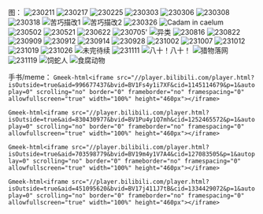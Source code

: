 图：
![230211](https://github.com/BrokenLightsss/BrokenLightsss.github.io/assets/174887552/d764aea8-a624-438c-a7ed-fe53947308a4)
![230217](https://github.com/BrokenLightsss/BrokenLightsss.github.io/assets/174887552/7b39d0b0-49f7-4f7f-8b53-084ebe505eb0)
![230225](https://github.com/BrokenLightsss/BrokenLightsss.github.io/assets/174887552/680a70b8-9970-4610-ad7c-d6661a9202e4)
![230303](https://github.com/BrokenLightsss/BrokenLightsss.github.io/assets/174887552/6a27642a-41db-4cf1-8306-15f2bfc41a49)
![230306](https://github.com/BrokenLightsss/BrokenLightsss.github.io/assets/174887552/9fc8cab3-9e8b-436e-a7eb-722c0e0966e6)
![230308](https://github.com/BrokenLightsss/BrokenLightsss.github.io/assets/174887552/2699e523-71c5-4dc1-8711-1b47287aa549)
![230318](https://github.com/BrokenLightsss/BrokenLightsss.github.io/assets/174887552/914f38fb-8db8-4149-8371-aefeb292f06c)
![苦巧描改1](https://github.com/BrokenLightsss/BrokenLightsss.github.io/assets/174887552/0e973553-3f29-48d7-be98-de5c4d3370e8)
![苦巧描改2](https://github.com/BrokenLightsss/BrokenLightsss.github.io/assets/174887552/6038e4c1-522b-41ce-b79d-54b2381b4552)
![230326](https://github.com/BrokenLightsss/BrokenLightsss.github.io/assets/174887552/735b7647-28e3-411d-98ef-ed40b51d609a)
![Cadam in caelum](https://github.com/BrokenLightsss/BrokenLightsss.github.io/assets/174887552/2450018c-b274-463e-97b5-f8ccf629226f)
![230502](https://github.com/BrokenLightsss/BrokenLightsss.github.io/assets/174887552/abea7926-fe07-47fd-8d6d-ac6536695794)
![230521](https://github.com/BrokenLightsss/BrokenLightsss.github.io/assets/174887552/7dd9a9d3-2f24-41fd-9dbb-1e50f2160e3e)
![230622](https://github.com/BrokenLightsss/BrokenLightsss.github.io/assets/174887552/884ae9d0-e36e-446f-9357-988dec95e02b)
![230705'](https://github.com/BrokenLightsss/BrokenLightsss.github.io/assets/174887552/81d41e27-0c51-4f7c-a45f-b633f00321c1)
![异类](https://github.com/BrokenLightsss/BrokenLightsss.github.io/assets/174887552/5b2e4070-c2f7-488d-a24e-359cd80b911a)
![230816](https://github.com/BrokenLightsss/BrokenLightsss.github.io/assets/174887552/eb64cdad-a39f-404e-ac79-de018890e3d1)
![230822](https://github.com/BrokenLightsss/BrokenLightsss.github.io/assets/174887552/08620fbd-ab01-4900-af5d-b066bb05964a)
![230909](https://github.com/BrokenLightsss/BrokenLightsss.github.io/assets/174887552/14215e95-890e-4704-bc1a-4e1127b075bb)
![230912](https://github.com/BrokenLightsss/BrokenLightsss.github.io/assets/174887552/d8c7cc0b-acf6-4609-bb35-1ebaa48f54e5)
![230914](https://github.com/BrokenLightsss/BrokenLightsss.github.io/assets/174887552/a03baba6-c150-402b-ac6c-4963b2a5002d)
![230928](https://github.com/BrokenLightsss/BrokenLightsss.github.io/assets/174887552/8cc5c4f1-a2ff-4d36-96c0-5fb0f9a15e30)
![231002](https://github.com/BrokenLightsss/BrokenLightsss.github.io/assets/174887552/19496927-a18e-4af9-931d-913cfb31a1ee)
![231007](https://github.com/BrokenLightsss/BrokenLightsss.github.io/assets/174887552/850ae4e8-404e-4f54-a99d-4bc5b8d26d1b)
![231012](https://github.com/BrokenLightsss/BrokenLightsss.github.io/assets/174887552/9e2a9249-bccc-4b41-a814-bc919091ab4e)
![231019](https://github.com/BrokenLightsss/BrokenLightsss.github.io/assets/174887552/881319e5-5546-4925-b5be-40619e0acb2d)
![231026](https://github.com/BrokenLightsss/BrokenLightsss.github.io/assets/174887552/1bb8d26a-dff8-43d6-bf6a-c8f04fbcfb5f)
![未完待续](https://github.com/BrokenLightsss/BrokenLightsss.github.io/assets/174887552/2064a350-9025-4d18-af40-bc606f23c5a9)
![231111](https://github.com/BrokenLightsss/BrokenLightsss.github.io/assets/174887552/91114e1c-84c7-4e0e-9bac-942d6a48f0dd)
![八十！八十！](https://github.com/BrokenLightsss/BrokenLightsss.github.io/assets/174887552/9e3bdc9d-70a0-48c0-a308-c0437aa889c7)
![猎物落网](https://github.com/BrokenLightsss/BrokenLightsss.github.io/assets/174887552/719ea33a-83c3-448b-90f3-6b05a497092e)
![231119](https://github.com/BrokenLightsss/BrokenLightsss.github.io/assets/174887552/f07a4ba0-2299-4422-a526-8a77b54d5772)
![饲蛇人](https://github.com/BrokenLightsss/BrokenLightsss.github.io/assets/174887552/f10cc700-f2bf-4c6b-9a38-ef78327c4ad7)
![食腐动物](https://github.com/BrokenLightsss/BrokenLightsss.github.io/assets/174887552/8a7f235f-b023-4c5e-be12-f6988e1ac89e)

手书/meme：
`Gmeek-html<iframe src="//player.bilibili.com/player.html?isOutside=true&aid=996677437&bvid=BV1Fs4y1i7XF&cid=1145114679&p=1&autoplay=0" scrolling="no" border="0" frameborder="no" framespacing="0" allowfullscreen="true" width="100%" height="460px"></iframe>`

`Gmeek-html<iframe src="//player.bilibili.com/player.html?isOutside=true&aid=830430977&bvid=BV1Pu4y1Q7mh&cid=1252465572&p=1&autoplay=0" scrolling="no" border="0" frameborder="no" framespacing="0" allowfullscreen="true" width="100%" height="460px"></iframe>`

`Gmeek-html<iframe src="//player.bilibili.com/player.html?isOutside=true&aid=703598779&bvid=BV19m4y1V7A4&cid=127083505&p=1&autoplay=0" scrolling="no" border="0" frameborder="no" framespacing="0" allowfullscreen="true" width="100%" height="460px"></iframe>`

`Gmeek-html<iframe src="//player.bilibili.com/player.html?isOutside=true&aid=451095620&bvid=BV17j411J7tB&cid=1334429072&p=1&autoplay=0" scrolling="no" border="0" frameborder="no" framespacing="0" allowfullscreen="true" width="100%" height="460px"></iframe>`
